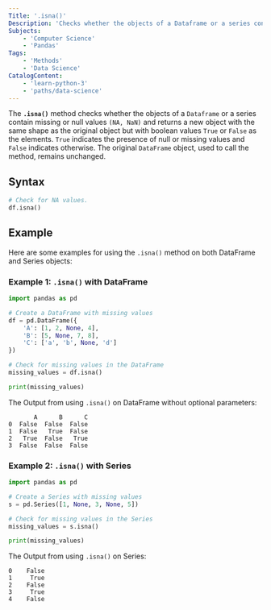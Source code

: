 ```yaml
---
Title: '.isna()'
Description: 'Checks whether the objects of a Dataframe or a series contain missing or null values and returns a corresponding boolean `True` or `False` value.'
Subjects:
    - 'Computer Science'
    - 'Pandas'
Tags:
    - 'Methods'
    - 'Data Science'
CatalogContent:
    - 'learn-python-3'
    - 'paths/data-science'
---
```

The **`.isna()`** method checks whether the objects of a `Dataframe` or a series contain missing or null values `(NA, NaN)` and returns a new object with the same shape as the original object but with boolean values `True` or `False` as the elements. `True` indicates the presence of null or missing values and `False` indicates otherwise. The original `DataFrame` object, used to call the method, remains unchanged.

## Syntax

```py
# Check for NA values.
df.isna()
```
## Example

Here are some examples for using the `.isna()` method on both DataFrame and Series objects:
### Example 1: `.isna()` with DataFrame
```py
import pandas as pd

# Create a DataFrame with missing values
df = pd.DataFrame({
    'A': [1, 2, None, 4],
    'B': [5, None, 7, 8],
    'C': ['a', 'b', None, 'd']
})

# Check for missing values in the DataFrame
missing_values = df.isna()

print(missing_values)
```

The Output from using `.isna()` on DataFrame without optional parameters:

```shell
       A      B      C
0  False  False  False
1  False   True  False
2   True  False   True
3  False  False  False
```
### Example 2: `.isna()` with Series
```py
import pandas as pd

# Create a Series with missing values
s = pd.Series([1, None, 3, None, 5])

# Check for missing values in the Series
missing_values = s.isna()

print(missing_values)
```
The Output from using `.isna()` on Series:
```shell
0    False
1     True
2    False
3     True
4    False
```